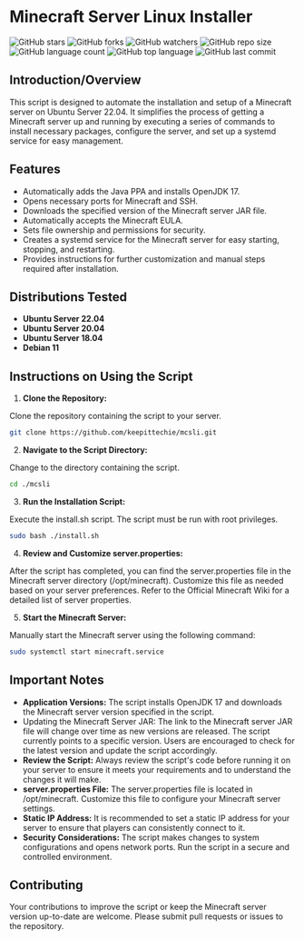 # Minecraft Server Linux Installer

![GitHub stars](https://img.shields.io/github/stars/keepittechie/mcsli?style=social)
![GitHub forks](https://img.shields.io/github/forks/keepittechie/mcsli?style=social)
![GitHub watchers](https://img.shields.io/github/watchers/keepittechie/mcsli?style=social)
![GitHub repo size](https://img.shields.io/github/repo-size/keepittechie/mcsli)
![GitHub language count](https://img.shields.io/github/languages/count/keepittechie/mcsli)
![GitHub top language](https://img.shields.io/github/languages/top/keepittechie/mcsli)
![GitHub last commit](https://img.shields.io/github/last-commit/keepittechie/mcsli?color=red)

## Introduction/Overview
This script is designed to automate the installation and setup of a Minecraft server on Ubuntu Server 22.04. It simplifies the process of getting a Minecraft server up and running by executing a series of commands to install necessary packages, configure the server, and set up a systemd service for easy management.

## Features
- Automatically adds the Java PPA and installs OpenJDK 17.
- Opens necessary ports for Minecraft and SSH.
- Downloads the specified version of the Minecraft server JAR file.
- Automatically accepts the Minecraft EULA.
- Sets file ownership and permissions for security.
- Creates a systemd service for the Minecraft server for easy starting, stopping, and restarting.
- Provides instructions for further customization and manual steps required after installation.

## Distributions Tested

- **Ubuntu Server 22.04**
- **Ubuntu Server 20.04**
- **Ubuntu Server 18.04**
- **Debian 11**

## Instructions on Using the Script
1. **Clone the Repository:**

Clone the repository containing the script to your server.

```bash
git clone https://github.com/keepittechie/mcsli.git
```
2. **Navigate to the Script Directory:**

Change to the directory containing the script.

```bash
cd ./mcsli
```
3. **Run the Installation Script:**

Execute the install.sh script. The script must be run with root privileges.

```bash
sudo bash ./install.sh
```
4. **Review and Customize server.properties:**

After the script has completed, you can find the server.properties file in the Minecraft server directory (/opt/minecraft). Customize this file as needed based on your server preferences. Refer to the Official Minecraft Wiki for a detailed list of server properties.

5. **Start the Minecraft Server:**

Manually start the Minecraft server using the following command:

```bash
sudo systemctl start minecraft.service
```

## Important Notes

- **Application Versions:** The script installs OpenJDK 17 and downloads the Minecraft server version specified in the script.
- Updating the Minecraft Server JAR: The link to the Minecraft server JAR file will change over time as new versions are released. The script currently points to a specific version. Users are encouraged to check for the latest version and update the script accordingly.
- **Review the Script:** Always review the script's code before running it on your server to ensure it meets your requirements and to understand the changes it will make.
- **server.properties File:** The server.properties file is located in /opt/minecraft. Customize this file to configure your Minecraft server settings.
- **Static IP Address:** It is recommended to set a static IP address for your server to ensure that players can consistently connect to it.
- **Security Considerations:** The script makes changes to system configurations and opens network ports. Run the script in a secure and controlled environment.

## Contributing

Your contributions to improve the script or keep the Minecraft server version up-to-date are welcome. Please submit pull requests or issues to the repository.
